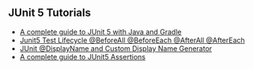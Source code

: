 ## JUnit 5 Tutorials

* [A complete guide to JUnit 5 with Java and Gradle](https://www.codingeek.com/tutorials/junit/a-complete-guide-to-junit-5-with-java-and-gradle/)
* [Junit5 Test Lifecycle @BeforeAll @BeforeEach @AfterAll @AfterEach](https://www.codingeek.com/tutorials/junit/junit5-test-lifecycle-beforeall-beforeeach-afterall-aftereach/)
* [JUnit @DisplayName and Custom Display Name Generator](https://www.codingeek.com/tutorials/junit/junit-displayname-and-custom-display-name-generator/)
* [A complete guide to JUnit5 Assertions](https://www.codingeek.com/tutorials/junit/junit-assertions-complete-guide/)
